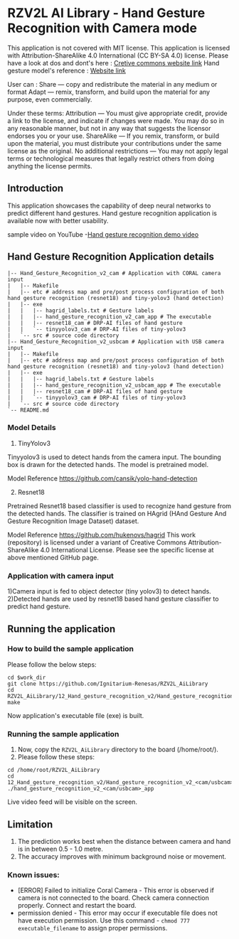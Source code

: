 # RZV2L AI Library - Hand Gesture Recognition with Camera mode

This application is not covered with MIT license. This application is licensed with Attribution-ShareAlike 4.0 International (CC BY-SA 4.0) license.
Please have a look at dos and dont's here : [Cretive commons website link](https://creativecommons.org/licenses/by-sa/4.0/deed.en)
Hand gesture model's reference : [Website link](https://github.com/hukenovs/hagrid)

User can :
Share — copy and redistribute the material in any medium or format
Adapt — remix, transform, and build upon the material for any purpose, even commercially.

Under these terms:
Attribution — You must give appropriate credit, provide a link to the license, and indicate if changes were made. You may do so in any reasonable manner, but not in any way that suggests the licensor endorses you or your use.
ShareAlike — If you remix, transform, or build upon the material, you must distribute your contributions under the same license as the original.
No additional restrictions — You may not apply legal terms or technological measures that legally restrict others from doing anything the license permits.


## Introduction

This application showcases the capability of deep neural networks to predict different hand gestures.
Hand gesture recognition application is available now with better usability. 

sample video on YouTube -[Hand gesture recognition demo video](https://youtu.be/JQY189TYdNY)

## Hand Gesture Recognition Application details
```
|-- Hand_Gesture_Recognition_v2_cam # Application with CORAL camera input
|   |-- Makefile
|   |-- etc # address map and pre/post process configuration of both hand gesture recognition (resnet18) and tiny-yolov3 (hand detection)
|   |-- exe
|   |   |-- hagrid_labels.txt # Gesture labels
|   |   |-- hand_gesture_recognition_v2_cam_app # The executable
|   |   |-- resnet18_cam # DRP-AI files of hand gesture
|   |   `-- tinyyolov3_cam # DRP-AI files of tiny-yolov3
|   `-- src # source code directory
|-- Hand_Gesture_Recognition_v2_usbcam # Application with USB camera input
|   |-- Makefile
|   |-- etc # address map and pre/post process configuration of both hand gesture recognition (resnet18) and tiny-yolov3 (hand detection)
|   |-- exe
|   |   |-- hagrid_labels.txt # Gesture labels
|   |   |-- hand_gesture_recognition_v2_usbcam_app # The executable
|   |   |-- resnet18_cam # DRP-AI files of hand gesture
|   |   `-- tinyyolov3_cam # DRP-AI files of tiny-yolov3
|   `-- src # source code directory
`-- README.md
```

### Model Details
1) TinyYolov3 

Tinyyolov3 is used to detect hands from the camera input. The bounding box is drawn for the detected hands. The model is pretrained model. 

Model Reference https://github.com/cansik/yolo-hand-detection

2) Resnet18

Pretrained Resnet18 based classifier is used to recognize hand gesture from the detected hands. The classifier is trained on HAgrid (HAnd Gesture And Gesture Recognition Image Dataset) dataset.

Model Reference https://github.com/hukenovs/hagrid
This work (repository) is licensed under a variant of Creative Commons Attribution-ShareAlike 4.0 International License.
Please see the specific license at above mentioned GitHub page.

### Application with camera input


1)Camera input is fed to object detector (tiny yolov3) to detect hands.
2)Detected hands are used by resnet18 based hand gesture classifier to predict hand gesture. 

## Running the application
### How to build the sample application

Please follow the below steps:

```
cd $work_dir
git clone https://github.com/Ignitarium-Renesas/RZV2L_AiLibrary 
cd RZV2L_AiLibrary/12_Hand_gesture_recognition_v2/Hand_gesture_recognition_v2_<cam/usbcam>
make
```
Now application's executable file (exe) is built.

### Running the sample application

1. Now, copy the `RZV2L_AiLibrary` directory to the board (/home/root/).
2. Please follow these steps:

```
cd /home/root/RZV2L_AiLibrary 
cd 12_Hand_gesture_recognition_v2/Hand_gesture_recognition_v2_<cam/usbcam>/exe
./hand_gesture_recognition_v2_<cam/usbcam>_app
```
Live video feed will be visible on the screen.

## Limitation
1. The prediction works best when the distance between camera and hand is in between 0.5 - 1.0 metre.
2. The accuracy improves with minimum background noise or movement. 

### Known issues:
- [ERROR] Failed to initialize Coral Camera - This error is observed if camera is not connected to the board. Check camera connection properly. Connect and restart the board.
- permission denied - This error may occur if executable file does not have execution permission. Use this command - `chmod 777 executable_filename` to assign proper permissions.
